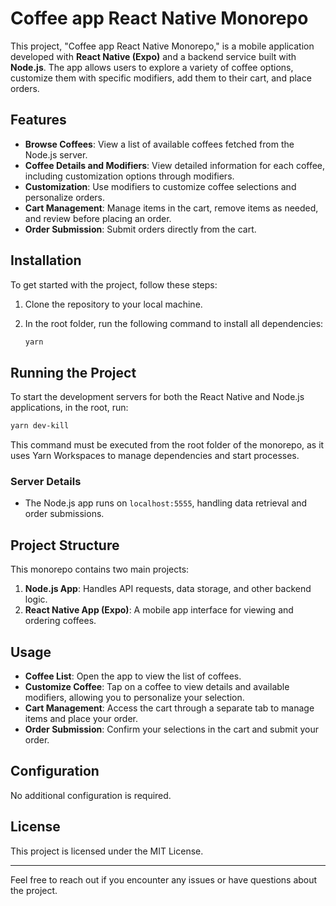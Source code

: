 # Coffee app React Native Monorepo

This project, "Coffee app React Native Monorepo," is a mobile application developed with **React Native (Expo)** and a backend service built with **Node.js**. The app allows users to explore a variety of coffee options, customize them with specific modifiers, add them to their cart, and place orders.

## Features

- **Browse Coffees**: View a list of available coffees fetched from the Node.js server.
- **Coffee Details and Modifiers**: View detailed information for each coffee, including customization options through modifiers.
- **Customization**: Use modifiers to customize coffee selections and personalize orders.
- **Cart Management**: Manage items in the cart, remove items as needed, and review before placing an order.
- **Order Submission**: Submit orders directly from the cart.

## Installation

To get started with the project, follow these steps:

1. Clone the repository to your local machine.
2. In the root folder, run the following command to install all dependencies:

   ```bash
   yarn
   ```

## Running the Project

To start the development servers for both the React Native and Node.js applications, in the root, run:

```bash
yarn dev-kill
```

This command must be executed from the root folder of the monorepo, as it uses Yarn Workspaces to manage dependencies and start processes.

### Server Details

- The Node.js app runs on `localhost:5555`, handling data retrieval and order submissions.

## Project Structure

This monorepo contains two main projects:

1. **Node.js App**: Handles API requests, data storage, and other backend logic.
2. **React Native App (Expo)**: A mobile app interface for viewing and ordering coffees.

## Usage

- **Coffee List**: Open the app to view the list of coffees.
- **Customize Coffee**: Tap on a coffee to view details and available modifiers, allowing you to personalize your selection.
- **Cart Management**: Access the cart through a separate tab to manage items and place your order.
- **Order Submission**: Confirm your selections in the cart and submit your order.

## Configuration

No additional configuration is required.

## License

This project is licensed under the MIT License.

---

Feel free to reach out if you encounter any issues or have questions about the project.
